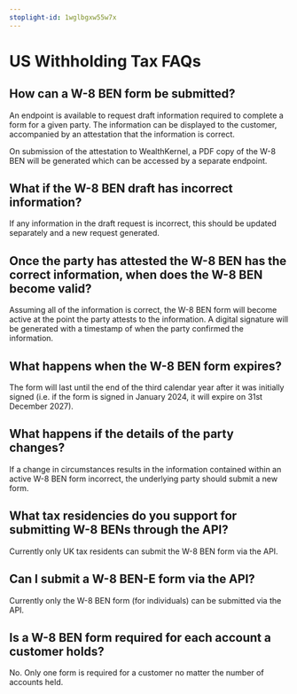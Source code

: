 ```yaml
---
stoplight-id: 1wglbgxw55w7x
---
```


# US Withholding Tax FAQs

## How can a W-8 BEN form be submitted?

An endpoint is available to request draft information required to complete a form for a given party. The information can be displayed to the customer, accompanied by an attestation that the information is correct. 

On submission of the attestation to WealthKernel, a PDF copy of the W-8 BEN will be generated which can be accessed by a separate endpoint. 

## What if the W-8 BEN draft has incorrect information?

If any information in the draft request is incorrect, this should be updated separately and a new request generated. 

## Once the party has attested the W-8 BEN has the correct information, when does the W-8 BEN become valid?

Assuming all of the information is correct, the W-8 BEN form will become active at the point the party attests to the information. A digital signature will be generated with a timestamp of when the party confirmed the information. 

## What happens when the W-8 BEN form expires?

The form will last until the end of the third calendar year after it was initially signed (i.e. if the form is signed in January 2024, it will expire on 31st December 2027). 

## What happens if the details of the party changes?

If a change in circumstances results in the information contained within an active W-8 BEN form incorrect, the underlying party should submit a new form. 

## What tax residencies do you support for submitting W-8 BENs through the API?

Currently only UK tax residents can submit the W-8 BEN form via the API. 

## Can I submit a W-8 BEN-E form via the API?

Currently only the W-8 BEN form (for individuals) can be submitted via the API.

## Is a W-8 BEN form required for each account a customer holds?

No. Only one form is required for a customer no matter the number of accounts held. 
